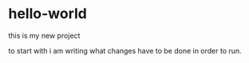 # hello-world
this is my new project

to start with i am writing what changes have to be done in order to run.
